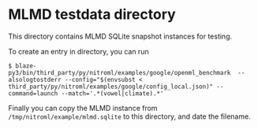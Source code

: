# MLMD testdata directory

This directory contains MLMD SQLite snapshot instances for testing.

To create an entry in directory, you can run

```shell
$ blaze-py3/bin/third_party/py/nitroml/examples/google/openml_benchmark  --alsologtostderr --config="$(envsubst < third_party/py/nitroml/examples/google/config_local.json)" --command=launch --match='.*(vowel|climate).*'
```

Finally you can copy the MLMD instance from `/tmp/nitroml/example/mlmd.sqlite`
to this directory, and date the filename.

